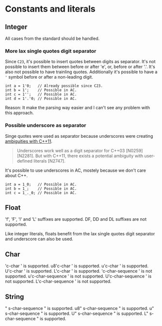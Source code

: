 # Constants and literals

## Integer

All cases from the standard should be handled.

### More lax single quotes digit separator

Since `C23`, it's possible to insert quotes between digits as separator.
It's not possible to insert them between before or after 'e', or, before or after '.'.
It's also not possible to have trainling quotes. 
Additionally it's possible to have a `'` symbol before or after a non-leading digit.

```
int a = 1'0;   // Already possible since C23.
int b = 1';    // Possible in AC.
int c = 1'';   // Possible in AC.
int d = 1'.'0; // Possible in AC.
```

Reason: It make the parsing way easier and I can't see any problem with this approach.

### Possible underscore as separator

Singe quotes were used as separator because underscores were creating [ambiguities with C++11](https://www.open-std.org/jtc1/sc22/wg21/docs/papers/2013/n3499.html).

> Underscores work well as a digit separator for C++03 [N0259] [N2281]. But with C++11, there exists a potential ambiguity with user-defined literals [N2747].

It's possible to use underscores in AC, mostely because we don't care about C++.

```
int a = 1_0;   // Possible in AC.
int b = 1_;    // Possible in AC.
int c = 1_._0; // Possible in AC.
```

## Float


'f', 'F', 'l' and 'L' suffixes are supported.
DF, DD and DL suffixes are not supported.

Like integer literals, floats benefit from the lax single quotes digit separator and underscore can also be used.

## Char

'c-char ' is supported.
u8'c-char ' is supported.
u'c-char ' is supported.
U'c-char ' is supported.
L'c-char ' is supported.
'c-char-sequence ' is not supported.
u'c-char-sequence ' is not supported.
U'c-char-sequence ' is not supported.
L'c-char-sequence ' is not supported.

## String


" s-char-sequence " is supported.
u8" s-char-sequence " is supported.
u" s-char-sequence " is supported.
U" s-char-sequence " is supported.
L" s-char-sequence " is supported.